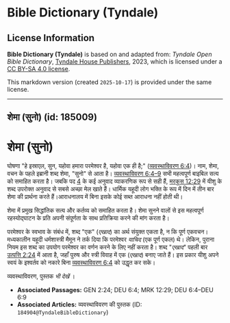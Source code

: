 # Bible Dictionary (Tyndale)

## License Information

**Bible Dictionary (Tyndale)** is based on and adapted from: _Tyndale Open Bible Dictionary_, [Tyndale House Publishers](https://tyndaleopenresources.com/), 2023, which is licensed under a [CC BY-SA 4.0 license](https://creativecommons.org/licenses/by-sa/4.0/legalcode.en).

This markdown version (created `2025-10-17`) is provided under the same license.



--------------------------------

## शेमा (सुनो) (id: 185009)

शेमा (सुनो)
===========

घोषणा "हे इस्राएल, सुन, यहोवा हमारा परमेश्वर है, यहोवा एक ही है;" ([व्यवस्थाविवरण 6:4](https://ref.ly/Deut6:4))। नाम, शेमा, वचन के पहले इब्रानी शब्द शेमा, "सुनो" से आता है। [व्यवस्थाविवरण 6:4–9](https://ref.ly/Deut6:4-Deut6:9) सभी महत्वपूर्ण बाइबिल सत्य को समाहित करता है। जबकि पद [4](https://ref.ly/Deut6:4) के कई अनुवाद व्याकरणिक रूप से सही हैं, [मरकुस 12:29](https://ref.ly/Mark12:29) में यीशु के शब्द उपरोक्त अनुवाद से सबसे अच्छा मेल खाते हैं। धार्मिक यहूदी लोग भक्ति के रूप में दिन में तीन बार शेमा की प्रार्थना करते हैं।आराधनालय में बिना इसके कोई सब्त आराधना नहीं होती थी।

शेमा में प्रमुख सिद्धांतिक सत्य और कर्तव्य को समाहित करता है। शेमा सुनने वालों से इस महत्वपूर्ण रहस्योद्घाटन के प्रति अपनी संपूर्णता के साथ प्रतिक्रिया करने की मांग करता है।

परमेश्वर के स्वभाव के संबंध में, शब्द "एक" (*एखाद*) का अर्थ संयुक्त एकता है, न कि पूर्ण एकवचन। मध्यकालीन यहूदी धर्मशास्त्री मैमून ने तर्क दिया कि परमेश्वर *याचिद* (एक पूर्ण एकल) थे। लेकिन, पुराना नियम इस शब्द का उपयोग परमेश्वर का वर्णन करने के लिए नहीं करता है। शब्द "*एखाद*" पहली बार [उत्पत्ति 2:24](https://ref.ly/Gen2:24) में आता है, जहाँ पुरुष और स्त्री विवाह में एक (*एखाद*) बनाए जाते हैं। इस प्रकार यीशु अपने स्वयं के इश्वर्तव को नकारे बिना [व्यवस्थाविवरण 6:4](https://ref.ly/Deut6:4) को उद्धृत कर सके।

व्यवस्थाविवरण, पुस्तक *भी देखें* ।

* **Associated Passages:** GEN 2:24; DEU 6:4; MRK 12:29; DEU 6:4–DEU 6:9
* **Associated Articles:** व्यवस्थाविवरण की पुस्तक (ID: `184904@TyndaleBibleDictionary`)

